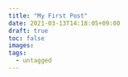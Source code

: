 ```yaml
---
title: "My First Post"
date: 2021-03-13T14:18:05+09:00
draft: true
toc: false
images:
tags: 
  - untagged
---
```


